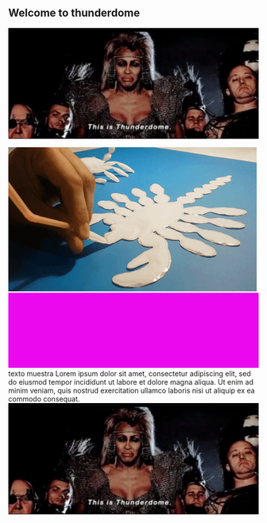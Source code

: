 ## Welcome to thunderdome



![](images/thunderdome.jpg)

![](images/scorpio_blow.gif)
![](images/header_1.gif)
 texto muestra Lorem ipsum dolor sit amet, consectetur adipiscing elit, sed do eiusmod tempor incididunt ut labore et dolore magna aliqua. Ut enim ad minim veniam, quis nostrud exercitation ullamco laboris nisi ut aliquip ex ea commodo consequat.
![](../images/thunderdome.jpg)
